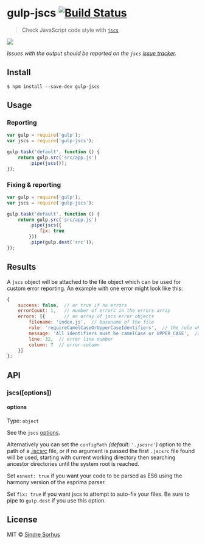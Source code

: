 # gulp-jscs [![Build Status](https://travis-ci.org/jscs-dev/gulp-jscs.svg?branch=master)](https://travis-ci.org/jscs-dev/gulp-jscs)

> Check JavaScript code style with [`jscs`](http://jscs.info)

![](screenshot.png)

*Issues with the output should be reported on the `jscs` [issue tracker](https://github.com/jscs-dev/node-jscs/issues).*


## Install

```
$ npm install --save-dev gulp-jscs
```


## Usage

### Reporting

```js
var gulp = require('gulp');
var jscs = require('gulp-jscs');

gulp.task('default', function () {
	return gulp.src('src/app.js')
		.pipe(jscs());
});
```

### Fixing & reporting

```js
var gulp = require('gulp');
var jscs = require('gulp-jscs');

gulp.task('default', function () {
	return gulp.src('src/app.js')
		.pipe(jscs({
			fix: true
		}))
		.pipe(gulp.dest('src'));
});
```


## Results

A `jscs` object will be attached to the file object which can be used for custom error reporting. An example with one error might look like this:

```js
{
	success: false,  // or true if no errors
	errorCount: 1,   // number of errors in the errors array
	errors: [{       // an array of jscs error objects
		filename: 'index.js',  // basename of the file
		rule: 'requireCamelCaseOrUpperCaseIdentifiers',  // the rule which triggered the error
		message: 'All identifiers must be camelCase or UPPER_CASE',  // error message
		line: 32,  // error line number
		column: 7  // error column
	}]
};
```


## API

### jscs([options])

#### options

Type: `object`

See the `jscs` [options](http://jscs.info/overview.html#options).

Alternatively you can set the `configPath` *(default: `'.jscsrc'`)* option to the path of a [.jscsrc](http://jscs.info/rules.html) file, or if no
argument is passed the first `.jscsrc` file found will be used, starting with current working directory then searching ancestor directories until
the system root is reached.

Set `esnext: true` if you want your code to be parsed as ES6 using the harmony
version of the esprima parser.

Set `fix: true` if you want jscs to attempt to auto-fix your files. Be sure to pipe to `gulp.dest` if you use this option.


## License

MIT © [Sindre Sorhus](http://sindresorhus.com)
